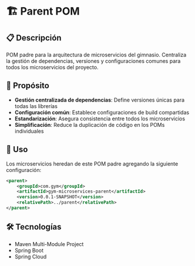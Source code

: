 # 🏗️ Parent POM

## 📋 Descripción

POM padre para la arquitectura de microservicios del gimnasio. Centraliza la gestión de dependencias, versiones y configuraciones comunes para todos los microservicios del proyecto.

## 🎯 Propósito

- **Gestión centralizada de dependencias**: Define versiones únicas para todas las librerías
- **Configuración común**: Establece configuraciones de build compartidas
- **Estandarización**: Asegura consistencia entre todos los microservicios
- **Simplificación**: Reduce la duplicación de código en los POMs individuales

## 🔗 Uso

Los microservicios heredan de este POM padre agregando la siguiente configuración:

```xml
<parent>
    <groupId>com.gym</groupId>
    <artifactId>gym-microservices-parent</artifactId>
    <version>0.0.1-SNAPSHOT</version>
    <relativePath>../parent</relativePath>
</parent>
```

## 🛠️ Tecnologías

- Maven Multi-Module Project
- Spring Boot
- Spring Cloud
